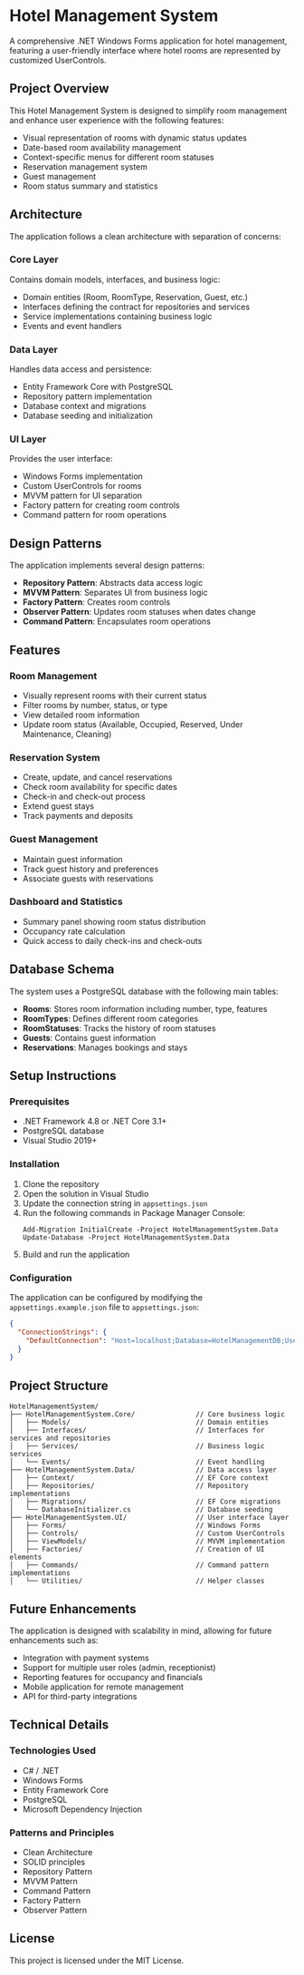 # Hotel Management System

A comprehensive .NET Windows Forms application for hotel management, featuring a user-friendly interface where hotel rooms are represented by customized UserControls.

## Project Overview

This Hotel Management System is designed to simplify room management and enhance user experience with the following features:

- Visual representation of rooms with dynamic status updates
- Date-based room availability management
- Context-specific menus for different room statuses
- Reservation management system
- Guest management
- Room status summary and statistics

## Architecture

The application follows a clean architecture with separation of concerns:

### Core Layer

Contains domain models, interfaces, and business logic:

- Domain entities (Room, RoomType, Reservation, Guest, etc.)
- Interfaces defining the contract for repositories and services
- Service implementations containing business logic
- Events and event handlers

### Data Layer

Handles data access and persistence:

- Entity Framework Core with PostgreSQL
- Repository pattern implementation
- Database context and migrations
- Database seeding and initialization

### UI Layer

Provides the user interface:

- Windows Forms implementation
- Custom UserControls for rooms
- MVVM pattern for UI separation
- Factory pattern for creating room controls
- Command pattern for room operations

## Design Patterns

The application implements several design patterns:

- **Repository Pattern**: Abstracts data access logic
- **MVVM Pattern**: Separates UI from business logic
- **Factory Pattern**: Creates room controls
- **Observer Pattern**: Updates room statuses when dates change
- **Command Pattern**: Encapsulates room operations

## Features

### Room Management

- Visually represent rooms with their current status
- Filter rooms by number, status, or type
- View detailed room information
- Update room status (Available, Occupied, Reserved, Under Maintenance, Cleaning)

### Reservation System

- Create, update, and cancel reservations
- Check room availability for specific dates
- Check-in and check-out process
- Extend guest stays
- Track payments and deposits

### Guest Management

- Maintain guest information
- Track guest history and preferences
- Associate guests with reservations

### Dashboard and Statistics

- Summary panel showing room status distribution
- Occupancy rate calculation
- Quick access to daily check-ins and check-outs

## Database Schema

The system uses a PostgreSQL database with the following main tables:

- **Rooms**: Stores room information including number, type, features
- **RoomTypes**: Defines different room categories
- **RoomStatuses**: Tracks the history of room statuses
- **Guests**: Contains guest information
- **Reservations**: Manages bookings and stays

## Setup Instructions

### Prerequisites

- .NET Framework 4.8 or .NET Core 3.1+
- PostgreSQL database
- Visual Studio 2019+

### Installation

1. Clone the repository
2. Open the solution in Visual Studio
3. Update the connection string in `appsettings.json`
4. Run the following commands in Package Manager Console:
   ```
   Add-Migration InitialCreate -Project HotelManagementSystem.Data
   Update-Database -Project HotelManagementSystem.Data
   ```
5. Build and run the application

### Configuration

The application can be configured by modifying the `appsettings.example.json` file to `appsettings.json`:

```json
{
  "ConnectionStrings": {
    "DefaultConnection": "Host=localhost;Database=HotelManagementDB;Username=postgres;Password=yourpassword"
  }
}
```

## Project Structure

```
HotelManagementSystem/
├── HotelManagementSystem.Core/               // Core business logic
│   ├── Models/                               // Domain entities
│   ├── Interfaces/                           // Interfaces for services and repositories
│   ├── Services/                             // Business logic services
│   └── Events/                               // Event handling
├── HotelManagementSystem.Data/               // Data access layer
│   ├── Context/                              // EF Core context
│   ├── Repositories/                         // Repository implementations
│   ├── Migrations/                           // EF Core migrations
│   └── DatabaseInitializer.cs                // Database seeding
├── HotelManagementSystem.UI/                 // User interface layer
│   ├── Forms/                                // Windows Forms
│   ├── Controls/                             // Custom UserControls
│   ├── ViewModels/                           // MVVM implementation
│   ├── Factories/                            // Creation of UI elements
│   ├── Commands/                             // Command pattern implementations
│   └── Utilities/                            // Helper classes
```

## Future Enhancements

The application is designed with scalability in mind, allowing for future enhancements such as:

- Integration with payment systems
- Support for multiple user roles (admin, receptionist)
- Reporting features for occupancy and financials
- Mobile application for remote management
- API for third-party integrations

## Technical Details

### Technologies Used

- C# / .NET
- Windows Forms
- Entity Framework Core
- PostgreSQL
- Microsoft Dependency Injection

### Patterns and Principles

- Clean Architecture
- SOLID principles
- Repository Pattern
- MVVM Pattern
- Command Pattern
- Factory Pattern
- Observer Pattern

## License

This project is licensed under the MIT License.